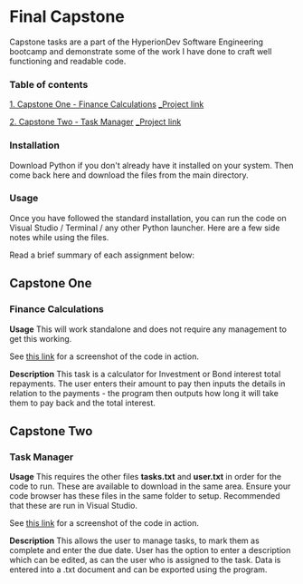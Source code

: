 # Final Capstone

Capstone tasks are a part of the HyperionDev Software Engineering bootcamp and demonstrate some of the work I have done to craft well functioning and readable code. 


### Table of contents

[1. Capstone One - Finance Calculations](#capstone-one)
[_Project link](https://github.com/joeburrows9/finalCapstone/blob/main/finance_calculations.py)

  [2. Capstone Two - Task Manager](#capstone-two)
  [_Project link](https://github.com/joeburrows9/finalCapstone/blob/main/task_manager.py)

### Installation

Download Python if you don't already have it installed on your system. Then come back here and download the files from the main directory.


### Usage

Once you have followed the standard installation, you can run the code on Visual Studio / Terminal / any other Python launcher. Here are a few side notes while using the files.


Read a brief summary of each assignment below:



## Capstone One
### Finance Calculations

**Usage**
This will work standalone and does not require any management to get this working. 

See [this link]([url](https://ibb.co/ykwHJV1)) for a screenshot of the code in action.

**Description**
This task is a calculator for Investment or Bond interest total repayments. The user enters their amount to pay then inputs the details in relation to the payments - the program then outputs how long it will take them to pay back and the total interest.



## Capstone Two
### Task Manager

**Usage**
This requires the other files **tasks.txt** and **user.txt** in order for the code to run. These are available to download in the same area. Ensure your code browser has these files in the same folder to setup. Recommended that these are run in Visual Studio.

See [this link]([url](https://ibb.co/P1xZ6r5)) for a screenshot of the code in action.

**Description**
This allows the user to manage tasks, to mark them as complete and enter the due date. User has the option to enter a description which can be edited, as can the user who is assigned to the task. Data is entered into a .txt document and can be exported using the program.

